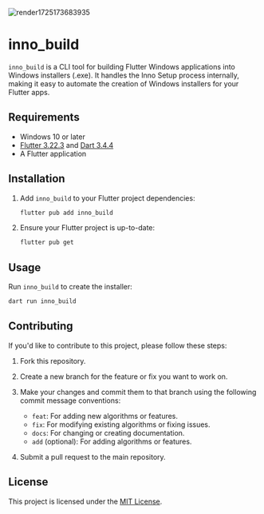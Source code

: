 ![render1725173683935](https://github.com/user-attachments/assets/9321716c-1a18-4dd1-abae-1c431ac9daca)

# inno_build

`inno_build` is a CLI tool for building Flutter Windows applications into Windows installers (.exe). It handles the Inno Setup process internally, making it easy to automate the creation of Windows installers for your Flutter apps.

## Requirements

- Windows 10 or later
- [Flutter 3.22.3](https://flutter.dev/) and [Dart 3.4.4](https://dart.dev/)
- A Flutter application

## Installation

1. Add `inno_build` to your Flutter project dependencies:
    ```bash
    flutter pub add inno_build
    ```

2. Ensure your Flutter project is up-to-date:
    ```bash
    flutter pub get
    ```

## Usage

Run `inno_build` to create the installer:
```bash
dart run inno_build
```

## Contributing

If you'd like to contribute to this project, please follow these steps:

1. Fork this repository.
2. Create a new branch for the feature or fix you want to work on.
3. Make your changes and commit them to that branch using the following commit message conventions:

   - `feat`: For adding new algorithms or features.
   - `fix`: For modifying existing algorithms or fixing issues.
   - `docs`: For changing or creating documentation.
   - `add` (optional): For adding algorithms or features.

4. Submit a pull request to the main repository.

## License

This project is licensed under the [MIT License](LICENSE).
